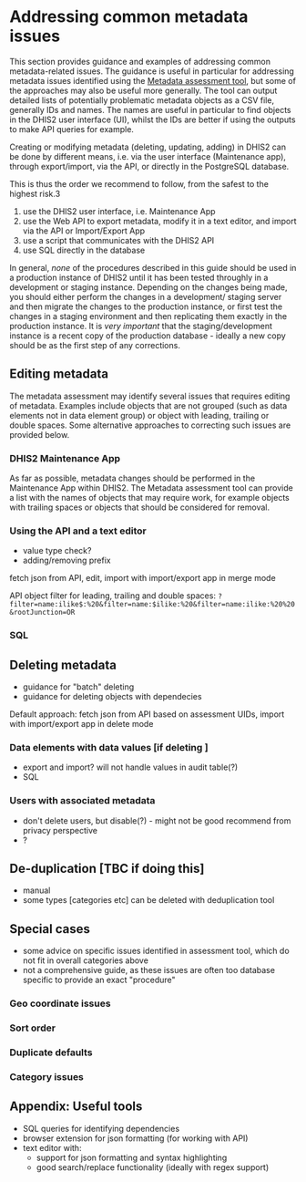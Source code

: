 # Addressing common metadata issues
This section provides guidance and examples of addressing common metadata-related issues.
The guidance is useful in particular for addressing metadata issues identified using the 
[Metadata assessment tool](), but some of the approaches may also be useful more generally. 
The tool can output detailed lists of potentially problematic metadata objects as a CSV file, 
generally IDs and names. The names are useful in particular to find objects in the DHIS2 
user interface (UI), whilst the IDs are better if using the outputs to make API queries for example. 

Creating or modifying metadata (deleting, updating, adding) in DHIS2 can be done by different
means, i.e. via the user interface (Maintenance app), through export/import, via the API, 
or directly in the PostgreSQL database. 

This is thus the order we recommend to follow, from the safest to the highest risk.3
1. use the DHIS2 user interface, i.e. Maintenance App
2. use the Web API to export metadata, modify it in a text editor, and import via the API or Import/Export App
3. use a script that communicates with the DHIS2 API
4. use SQL directly in the database


In general, *none* of the procedures described in this guide should be used in a production
instance of DHIS2 until it has been tested throughly in a development or staging instance.
Depending on the changes being made, you should either perform the changes in a development/
staging server and then migrate the changes to the production instance, or first test
the changes in a staging environment and then replicating them exactly in the production 
instance. It is *very important* that the staging/development instance is a recent copy of
the production database - ideally a new copy should be as the first step of any corrections.

## Editing metadata
The metadata assessment may identify several issues that requires editing of metadata. 
Examples include objects that are not grouped (such as data elements not in  data element
group) or object with leading, trailing or double spaces. Some alternative approaches to 
correcting such issues are provided below.

### DHIS2 Maintenance App
As far as possible, metadata changes should be performed in the Maintenance App within DHIS2.
The Metadata assessment tool can provide a list with the names of objects that may require
work, for example objects with trailing spaces or objects that should be considered for
removal.

### Using the API and a text editor
- value type check?
- adding/removing prefix

fetch json from API, edit, import with import/export app in merge mode

API object filter for leading, trailing and double spaces:
`?filter=name:ilike$:%20&filter=name:$ilike:%20&filter=name:ilike:%20%20&rootJunction=OR`

### SQL


## Deleting metadata
- guidance for "batch" deleting
- guidance for deleting objects with dependecies

Default approach: fetch json from API based on assessment UIDs, import with import/export app in delete mode

### Data elements with data values [if deleting ]
- export and import? will not handle values in audit table(?)
- SQL


### Users with associated metadata
- don't delete users, but disable(?) - might not be good recommend from privacy perspective
- ? 


## De-duplication [TBC if doing this]
- manual
- some types [categories etc] can be deleted with deduplication tool


## Special cases
- some advice on specific issues identified in assessment tool, which do not fit in overall categories above
- not a comprehensive guide, as these issues are often too database specific to provide an exact "procedure"

### Geo coordinate issues


### Sort order 


### Duplicate defaults


### Category issues



## Appendix: Useful tools
- SQL queries for identifying dependencies
- browser extension for json formatting (for working with API)
- text editor with: 
	- support for json formatting and syntax highlighting
	- good search/replace functionality (ideally with regex support)
